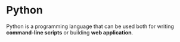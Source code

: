 # Python

Python is a programming language that can be used both for writing **command-line scripts** or building **web application**.
